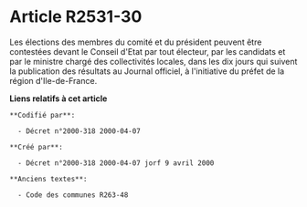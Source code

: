 # Article R2531-30

Les élections des membres du comité et du président peuvent être contestées devant le Conseil d'Etat par tout électeur, par
les candidats et par le ministre chargé des collectivités locales, dans les dix jours qui suivent la publication des
résultats au Journal officiel, à l'initiative du préfet de la région d'Ile-de-France.

**Liens relatifs à cet article**

	**Codifié par**:

	  - Décret n°2000-318 2000-04-07

	**Créé par**:

	  - Décret n°2000-318 2000-04-07 jorf 9 avril 2000

	**Anciens textes**:

	  - Code des communes R263-48

